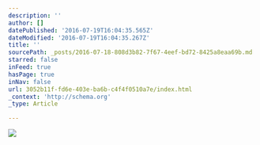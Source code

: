 ```yaml
---
description: ''
author: []
datePublished: '2016-07-19T16:04:35.565Z'
dateModified: '2016-07-19T16:04:35.267Z'
title: ''
sourcePath: _posts/2016-07-18-808d3b82-7f67-4eef-bd72-8425a8eaa69b.md
starred: false
inFeed: true
hasPage: true
inNav: false
url: 3052b11f-fd6e-403e-ba6b-c4f4f0510a7e/index.html
_context: 'http://schema.org'
_type: Article

---
```

![](https://the-grid-user-content.s3-us-west-2.amazonaws.com/9c8023ed-6a8a-4c12-991c-be3ddc08bb4e.jpg)